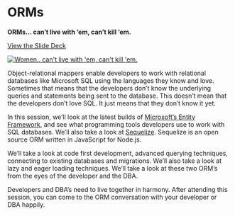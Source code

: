 # ORMs
**ORMs… can’t live with ‘em, can’t kill ‘em.**


[View the Slide Deck](https://trendoid.github.io/orms/)

[![Women.. can't live with 'em, can't kill 'em.](https://i.ytimg.com/vi_webp/9GQxLtBsWq4/hqdefault.webp)](https://www.youtube.com/watch?v=9GQxLtBsWq4 "Women.. can't live with 'em, can't kill 'em.")

 
Object-relational mappers enable developers to work with relational databases like Microsoft SQL using the languages they know and love.  Sometimes that means that the developers don’t know the underlying queries and statements being sent to the database.  This doesn’t mean that the developers don’t love SQL.  It just means that they don’t know it yet.
 
In this session, we’ll look at the latest builds of [Microsoft’s Entity Framework](https://github.com/aspnet/EntityFramework), and see what programming tools developers use to work with SQL databases.  We’ll also take a look at [Sequelize](https://github.com/sequelize/sequelize).  Sequelize is an open source ORM written in JavaScript for Node.js.  
 
We’ll take a look at code first development, advanced querying techniques, connecting to existing databases and migrations.  We’ll also take a look at lazy and eager loading techniques.  We’ll take a look at these two ORM’s from the eyes of the developer and the DBA.
 
Developers and DBA’s need to live together in harmony.  After attending this session, you can come to the ORM conversation with your developer or DBA happily. 




